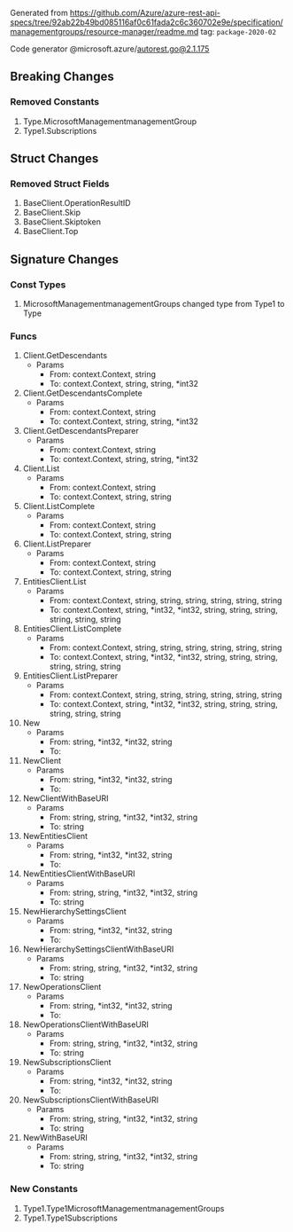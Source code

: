 Generated from https://github.com/Azure/azure-rest-api-specs/tree/92ab22b49bd085116af0c61fada2c6c360702e9e/specification/managementgroups/resource-manager/readme.md tag: `package-2020-02`

Code generator @microsoft.azure/autorest.go@2.1.175


## Breaking Changes

### Removed Constants

1. Type.MicrosoftManagementmanagementGroup
1. Type1.Subscriptions

## Struct Changes

### Removed Struct Fields

1. BaseClient.OperationResultID
1. BaseClient.Skip
1. BaseClient.Skiptoken
1. BaseClient.Top

## Signature Changes

### Const Types

1. MicrosoftManagementmanagementGroups changed type from Type1 to Type

### Funcs

1. Client.GetDescendants
	- Params
		- From: context.Context, string
		- To: context.Context, string, string, *int32
1. Client.GetDescendantsComplete
	- Params
		- From: context.Context, string
		- To: context.Context, string, string, *int32
1. Client.GetDescendantsPreparer
	- Params
		- From: context.Context, string
		- To: context.Context, string, string, *int32
1. Client.List
	- Params
		- From: context.Context, string
		- To: context.Context, string, string
1. Client.ListComplete
	- Params
		- From: context.Context, string
		- To: context.Context, string, string
1. Client.ListPreparer
	- Params
		- From: context.Context, string
		- To: context.Context, string, string
1. EntitiesClient.List
	- Params
		- From: context.Context, string, string, string, string, string, string
		- To: context.Context, string, *int32, *int32, string, string, string, string, string, string
1. EntitiesClient.ListComplete
	- Params
		- From: context.Context, string, string, string, string, string, string
		- To: context.Context, string, *int32, *int32, string, string, string, string, string, string
1. EntitiesClient.ListPreparer
	- Params
		- From: context.Context, string, string, string, string, string, string
		- To: context.Context, string, *int32, *int32, string, string, string, string, string, string
1. New
	- Params
		- From: string, *int32, *int32, string
		- To: <none>
1. NewClient
	- Params
		- From: string, *int32, *int32, string
		- To: <none>
1. NewClientWithBaseURI
	- Params
		- From: string, string, *int32, *int32, string
		- To: string
1. NewEntitiesClient
	- Params
		- From: string, *int32, *int32, string
		- To: <none>
1. NewEntitiesClientWithBaseURI
	- Params
		- From: string, string, *int32, *int32, string
		- To: string
1. NewHierarchySettingsClient
	- Params
		- From: string, *int32, *int32, string
		- To: <none>
1. NewHierarchySettingsClientWithBaseURI
	- Params
		- From: string, string, *int32, *int32, string
		- To: string
1. NewOperationsClient
	- Params
		- From: string, *int32, *int32, string
		- To: <none>
1. NewOperationsClientWithBaseURI
	- Params
		- From: string, string, *int32, *int32, string
		- To: string
1. NewSubscriptionsClient
	- Params
		- From: string, *int32, *int32, string
		- To: <none>
1. NewSubscriptionsClientWithBaseURI
	- Params
		- From: string, string, *int32, *int32, string
		- To: string
1. NewWithBaseURI
	- Params
		- From: string, string, *int32, *int32, string
		- To: string

### New Constants

1. Type1.Type1MicrosoftManagementmanagementGroups
1. Type1.Type1Subscriptions
